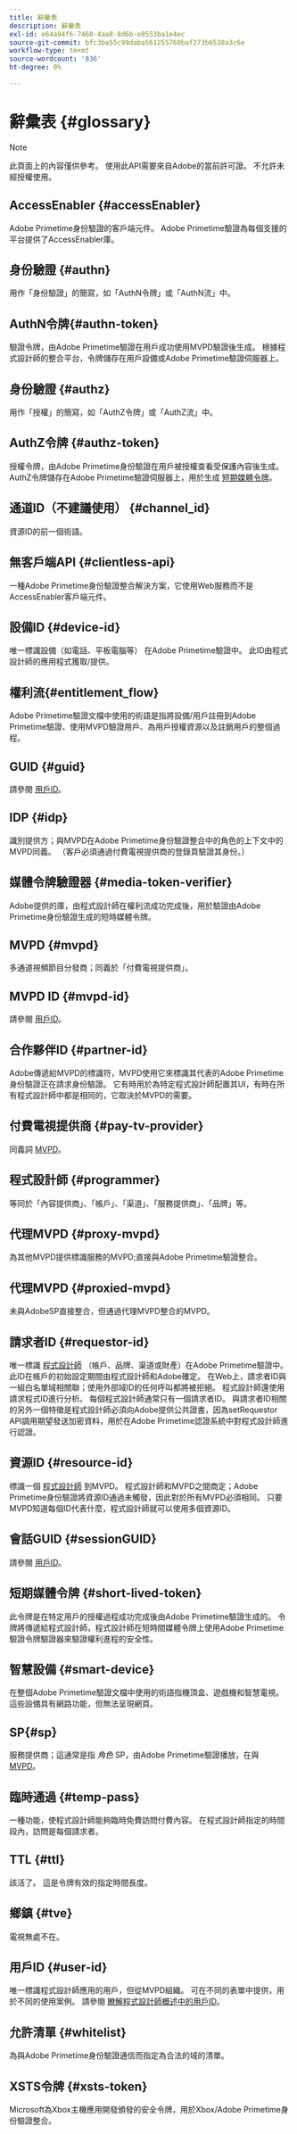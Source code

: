 ```yaml
---
title: 辭彙表
description: 辭彙表
exl-id: e64a94f6-7460-4aa8-8d6b-e0553ba1e4ec
source-git-commit: bfc3ba55c99daba561255760baf273b6538a3c6e
workflow-type: tm+mt
source-wordcount: '836'
ht-degree: 0%

---
```


# 辭彙表 {#glossary}

>[!NOTE]
>
>此頁面上的內容僅供參考。 使用此API需要來自Adobe的當前許可證。 不允許未經授權使用。

## AccessEnabler {#accessEnabler}

Adobe Primetime身份驗證的客戶端元件。 Adobe Primetime驗證為每個支援的平台提供了AccessEnabler庫。

## 身份驗證 {#authn}

用作「身份驗證」的簡寫，如「AuthN令牌」或「AuthN流」中。


## AuthN令牌{#authn-token}

驗證令牌，由Adobe Primetime驗證在用戶成功使用MVPD驗證後生成。 根據程式設計師的整合平台，令牌儲存在用戶設備或Adobe Primetime驗證伺服器上。

## 身份驗證 {#authz}

用作「授權」的簡寫，如「AuthZ令牌」或「AuthZ流」中。

## AuthZ令牌 {#authz-token}

授權令牌，由Adobe Primetime身份驗證在用戶被授權查看受保護內容後生成。 AuthZ令牌儲存在Adobe Primetime驗證伺服器上，用於生成 [短期媒體令牌](#short-lived-token)。

## 通道ID（不建議使用） {#channel_id}

資源ID的前一個術語。

## 無客戶端API {#clientless-api}

一種Adobe Primetime身份驗證整合解決方案，它使用Web服務而不是AccessEnabler客戶端元件。

## 設備ID {#device-id}

唯一標識設備（如電話、平板電腦等） 在Adobe Primetime驗證中。 此ID由程式設計師的應用程式獲取/提供。


## 權利流{#entitlement_flow}

Adobe Primetime驗證文檔中使用的術語是指將設備/用戶註冊到Adobe Primetime驗證、使用MVPD驗證用戶、為用戶授權資源以及註銷用戶的整個過程。


## GUID {#guid}

請參閱 [用戶ID](#user-id)。

## IDP {#idp}

識別提供方；與MVPD在Adobe Primetime身份驗證整合中的角色的上下文中的MVPD同義。 （客戶必須通過付費電視提供商的登錄頁驗證其身份。）

## 媒體令牌驗證器 {#media-token-verifier}

Adobe提供的庫，由程式設計師在權利流成功完成後，用於驗證由Adobe Primetime身份驗證生成的短時媒體令牌。

## MVPD {#mvpd}

多通道視頻節目分發商；同義於「付費電視提供商」。

## MVPD ID {#mvpd-id}

請參閱 [用戶ID](#user-id)。

## 合作夥伴ID {#partner-id}

Adobe傳遞給MVPD的標識符，MVPD使用它來標識其代表的Adobe Primetime身份驗證正在請求身份驗證。 它有時用於為特定程式設計師配置其UI，有時在所有程式設計師中都是相同的，它取決於MVPD的需要。

## 付費電視提供商 {#pay-tv-provider}

同義詞 [MVPD](#mvpd)。

## 程式設計師 {#programmer}

等同於「內容提供商」、「帳戶」、「渠道」、「服務提供商」、「品牌」等。

## 代理MVPD {#proxy-mvpd}

為其他MVPD提供標識服務的MVPD;直接與Adobe Primetime驗證整合。

## 代理MVPD {#proxied-mvpd}

未與AdobeSP直接整合，但通過代理MVPD整合的MVPD。

## 請求者ID {#requestor-id}

唯一標識 [程式設計師](#programmer) （帳戶、品牌、渠道或財產）在Adobe Primetime驗證中。 此ID在帳戶的初始設定期間由程式設計師和Adobe確定。 在Web上，請求者ID與一組白名單域相關聯；使用外部域ID的任何呼叫都將被拒絕。 程式設計師還使用請求程式ID進行分析。 每個程式設計師通常只有一個請求者ID。 與請求者ID相關的另外一個特徵是程式設計師必須向Adobe提供公共證書，因為setRequestor API調用期望發送加密資料，用於在Adobe Primetime認證系統中對程式設計師進行認證。

## 資源ID {#resource-id}

標識一個 [程式設計師](#programmer) 到MVPD。 程式設計師和MVPD之間商定；Adobe Primetime身份驗證將資源ID通過未觸發，因此對於所有MVPD必須相同。 只要MVPD知道每個ID代表什麼，程式設計師就可以使用多個資源ID。

## 會話GUID {#sessionGUID}

請參閱 [用戶ID](#user-id)。

## 短期媒體令牌 {#short-lived-token}

此令牌是在特定用戶的授權過程成功完成後由Adobe Primetime驗證生成的。 令牌將傳遞給程式設計師，程式設計師在短時間媒體令牌上使用Adobe Primetime驗證令牌驗證器來驗證權利進程的安全性。

## 智慧設備 {#smart-device}

在整個Adobe Primetime驗證文檔中使用的術語指機頂盒、遊戲機和智慧電視。 這些設備具有網路功能，但無法呈現網頁。

## SP{#sp}

服務提供商；這通常是指 *角色* SP，由Adobe Primetime驗證播放，在與 [MVPD](#mvpd)。

## 臨時通過 {#temp-pass}

一種功能，使程式設計師能夠臨時免費訪問付費內容。 在程式設計師指定的時間段內，訪問是每個請求者。

## TTL {#ttl}

該活了。 這是令牌有效的指定時間長度。

## 鄉鎮 {#tve}

電視無處不在。

## 用戶ID {#user-id}

唯一標識程式設計師應用的用戶，但從MVPD組織。 可在不同的表單中提供，用於不同的使用案例。 請參閱 [瞭解程式設計師概述中的用戶ID](/help/authentication/programmer-overview.md#user-ids)。

## 允許清單 {#whitelist}

為與Adobe Primetime身份驗證通信而指定為合法的域的清單。

## XSTS令牌 {#xsts-token}

Microsoft為Xbox主機應用開發頒發的安全令牌，用於Xbox/Adobe Primetime身份驗證整合。
